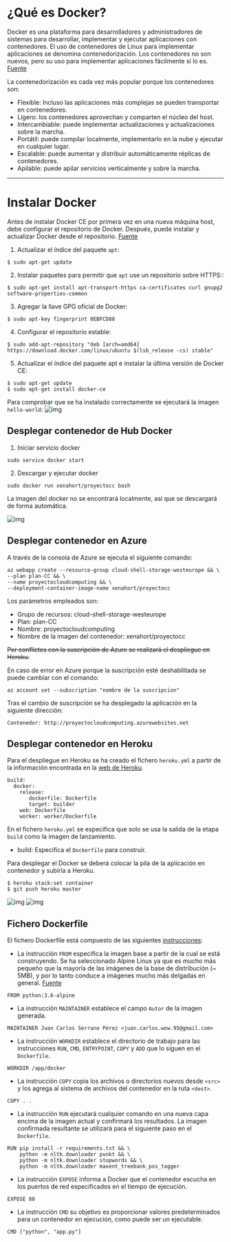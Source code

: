 # ¿Qué es Docker?

Docker es una plataforma para desarrolladores y administradores de sistemas para desarrollar, implementar y ejecutar aplicaciones con contenedores. El uso de contenedores de Linux para implementar aplicaciones se denomina contenedorización. Los contenedores no son nuevos, pero su uso para implementar aplicaciones fácilmente sí lo es. [Fuente](https://docs.docker.com/get-started/)

La contenedorización es cada vez más popular porque los contenedores son:

+ Flexible: Incluso las aplicaciones más complejas se pueden transportar en contenedores.
+ Ligero: los contenedores aprovechan y comparten el núcleo del host.
+ Intercambiable: puede implementar actualizaciones y actualizaciones sobre la marcha.
+ Portátil: puede compilar localmente, implementarlo en la nube y ejecutar en cualquier lugar.
+ Escalable: puede aumentar y distribuir automáticamente réplicas de contenedores.
+ Apilable: puede apilar servicios verticalmente y sobre la marcha.

***

# Instalar Docker

Antes de instalar Docker CE por primera vez en una nueva máquina host, debe configurar el repositorio de Docker. Después, puede instalar y actualizar Docker desde el repositorio. [Fuente](https://docs.docker.com/install/linux/docker-ce/ubuntu/)

1. Actualizar el índice del paquete ```apt```:
```
$ sudo apt-get update
```

2. Instalar paquetes para permitir que ```apt``` use un repositorio sobre HTTPS::
```
$ sudo apt-get install apt-transport-https ca-certificates curl gnupg2 software-properties-common
```

3. Agregar la llave GPG oficial de Docker:
```
$ sudo apt-key fingerprint 0EBFCD88
```

4. Configurar el repositorio estable:
```
$ sudo add-apt-repository "deb [arch=amd64] https://download.docker.com/linux/ubuntu $(lsb_release -cs) stable"
```

5. Actualizar el índice del paquete apt e instalar la última versión de Docker CE:
```
$ sudo apt-get update
$ sudo apt-get install docker-ce
```

Para comprobar que se ha instalado correctamente se ejecutará la imagen ```hello-world```:
![img](https://github.com/xenahort/proyectoCloudComputing/blob/master/img/pruebaDocker.png)


## Desplegar contenedor de Hub Docker

1. Iniciar servicio docker
```
sudo service docker start
```

2. Descargar y ejecutar docker
```
sudo docker run xenahort/proyectocc bash
```

La imagen del docker no se encontrará localmente, así que se descargará de forma automática.

![img](https://github.com/xenahort/proyectoCloudComputing/blob/master/img/dockerhub.png)


## Desplegar contenedor en Azure

A través de la consola de Azure se ejecuta el siguiente comando:
```
az webapp create --resource-group cloud-shell-storage-westeurope && \
--plan plan-CC && \
--name proyectocloudcomputing && \
--deployment-container-image-name xenahort/proyectocc
```

Los parámetros empleados son:
- Grupo de recursos: cloud-shell-storage-westeurope
- Plan:  plan-CC
- Nombre: proyectocloudcomputing
- Nombre de la imagen del contenedor: xenahort/proyectocc

~~Por conflictos con la suscripción de Azure se realizará el despliegue en Heroku.~~

En caso de error en Azure porque la suscripción esté deshabilitada se puede cambiar con el comando:

```
az account set --subscription "nombre de la suscripcion"
```

Tras el cambio de suscripción se ha desplegado la aplicación en la siguiente dirección:

```
Contenedor: http://proyectocloudcomputing.azurewebsites.net
```

## Desplegar contenedor en Heroku

Para el despliegue en Heroku se ha creado el fichero ```heroku.yml``` a partir de la información encontrada en la [web de Heroku](https://devcenter.heroku.com/categories/deploying-with-docker).

```
build:
  docker:
    release:
       dockerfile: Dockerfile
       target: builder
    web: Dockerfile
    worker: worker/Dockerfile
```

En el fichero ```heroku.yml``` se especifica que solo se usa la salida de la etapa ```build``` como la imagen de lanzamiento.

- build: Especifica el ```Dockerfile``` para construir.

Para desplegar el Docker se deberá colocar la pila de la aplicación en contenedor y subirla a Heroku.

```
$ heroku stack:set container
$ git push heroku master
```

![img](https://github.com/xenahort/proyectoCloudComputing/blob/master/img/heroku-docker1.png)
![img](https://github.com/xenahort/proyectoCloudComputing/blob/master/img/heroku-docker2.png)

## Fichero Dockerfile

El fichero Dockerfile está compuesto de las siguientes [instrucciones](https://docs.docker.com/engine/reference/builder/):

- La instrucción ```FROM``` especifica la imagen base a partir de la cual se está construyendo. Se ha seleccionado Alpine Linux ya que es mucho más pequeño que la mayoría de las imágenes de la base de distribución (~ 5MB), y por lo tanto conduce a imágenes mucho más delgadas en general. [Fuente](https://hub.docker.com/_/python/)

```
FROM python:3.6-alpine
```

- La instrucción ```MAINTAINER``` establece el campo ```Autor``` de la imagen generada.

```
MAINTAINER Juan Carlos Serrano Pérez <juan.carlos.wow.95@gmail.com>
```

- La instrucción ```WORKDIR``` establece el directorio de trabajo para las instrucciones ```RUN```, ```CMD```, ```ENTRYPOINT```, ```COPY``` y ```ADD``` que lo siguen en el ```Dockerfile```.

```
WORKDIR /app/docker
```

- La instrucción ```COPY``` copia los archivos o directorios nuevos desde ```<src>``` y los agrega al sistema de archivos del contenedor en la ruta ```<dest>```.

```
COPY . .
```

- La instrucción ```RUN``` ejecutará cualquier comando en una nueva capa encima de la imagen actual y confirmará los resultados. La imagen confirmada resultante se utilizará para el siguiente paso en el ```Dockerfile```.

```
RUN pip install -r requirements.txt && \
    python -m nltk.downloader punkt && \
    python -m nltk.downloader stopwords && \
    python -m nltk.downloader maxent_treebank_pos_tagger
```

- La instrucción ```EXPOSE``` informa a Docker que el contenedor escucha en los puertos de red especificados en el tiempo de ejecución.

```
EXPOSE 80
```

- La instrucción ```CMD``` su objetivo es proporcionar valores predeterminados para un contenedor en ejecución, como puede ser un ejecutable.

```
CMD ["python", "app.py"]
```
